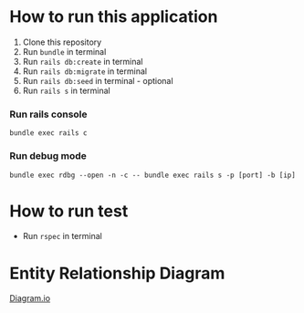 # How to run this application
1. Clone this repository
2. Run `bundle` in terminal
3. Run `rails db:create` in terminal
4. Run `rails db:migrate` in terminal
5. Run `rails db:seed` in terminal - optional
6. Run `rails s` in terminal

### Run rails console
```
bundle exec rails c
```
### Run debug mode
```
bundle exec rdbg --open -n -c -- bundle exec rails s -p [port] -b [ip]
```

# How to run test
 - Run `rspec` in terminal

# Entity Relationship Diagram
[Diagram.io](https://drive.google.com/file/d/1RruRSZWxAaBvAXzzNE1Mmgf4bEBCoWMO/view?usp=sharing)
